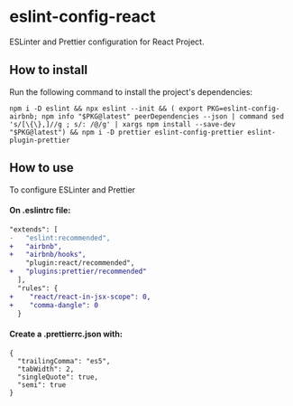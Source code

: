 # eslint-config-react
ESLinter and Prettier configuration for React Project.

## How to install
Run the following command to install the project's dependencies:
```
npm i -D eslint && npx eslint --init && ( export PKG=eslint-config-airbnb; npm info "$PKG@latest" peerDependencies --json | command sed 's/[\{\},]//g ; s/: /@/g' | xargs npm install --save-dev "$PKG@latest") && npm i -D prettier eslint-config-prettier eslint-plugin-prettier
```

## How to use
To configure ESLinter and Prettier 

#### On .eslintrc file:

```diff
"extends": [
-   "eslint:recommended",
+   "airbnb",
+   "airbnb/hooks",
    "plugin:react/recommended",
+   "plugins:prettier/recommended"
  ],
  "rules": {
+    "react/react-in-jsx-scope": 0,
+    "comma-dangle": 0
  }
```

#### Create a .prettierrc.json with:
```
{
  "trailingComma": "es5",
  "tabWidth": 2,
  "singleQuote": true,
  "semi": true
}
```

